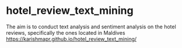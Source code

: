 # hotel_review_text_mining
The aim is to conduct text analysis and sentiment analysis on the hotel reviews, specifically the ones located in Maldives
https://karishmapr.github.io/hotel_review_text_mining/
